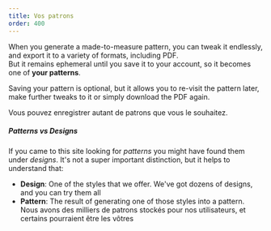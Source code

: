 ```yaml
---
title: Vos patrons
order: 400
---
```


When you generate a made-to-measure pattern, you can tweak it endlessly, and export it to a variety of formats, including PDF.\
But it remains ephemeral until you save it to your account, so it becomes one of **your patterns**.

Saving your pattern is optional, but it allows you to re-visit the pattern later, make further tweaks to it or simply download the PDF again.

Vous pouvez enregistrer autant de patrons que vous le souhaitez.

<Tip>

##### Patterns vs Designs

If you came to this site looking for _patterns_ you might have found them under _designs_.
It's not a super important distinction, but it helps to understand that:

- **Design**: One of the styles that we offer. We've got dozens of designs, and you can try them all
- **Pattern**: The result of generating one of those styles into a pattern. Nous avons des milliers de patrons stockés pour nos utilisateurs, et certains pourraient être les vôtres

</Tip>
